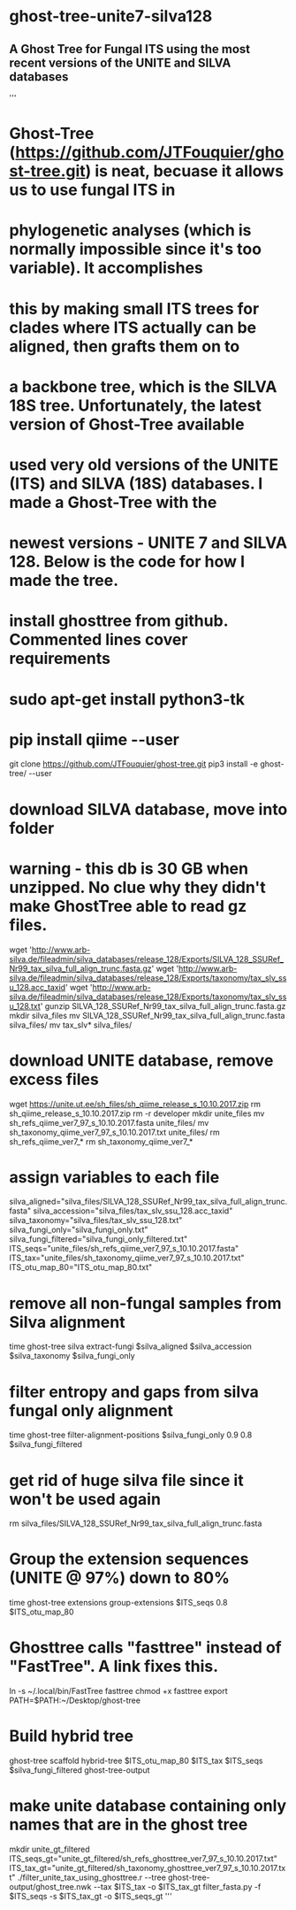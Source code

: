 # ghost-tree-unite7-silva128

## A Ghost Tree for Fungal ITS using the most recent versions of the UNITE and SILVA databases

'''
# Ghost-Tree (https://github.com/JTFouquier/ghost-tree.git) is neat, becuase it allows us to use fungal ITS in 
# phylogenetic analyses (which is normally impossible since it's too variable). It accomplishes
# this by making small ITS trees for clades where ITS actually can be aligned, then grafts them on to
# a backbone tree, which is the SILVA 18S tree. Unfortunately, the latest version of Ghost-Tree available
# used very old versions of the UNITE (ITS) and SILVA (18S) databases. I made a Ghost-Tree with the
# newest versions - UNITE 7 and SILVA 128. Below is the code for how I made the tree.

# install ghosttree from github. Commented lines cover requirements
  # sudo apt-get install python3-tk
  # pip install qiime --user
  git clone https://github.com/JTFouquier/ghost-tree.git
  pip3 install -e ghost-tree/ --user

# download SILVA database, move into folder
  # warning - this db is 30 GB when unzipped. No clue why they didn't make GhostTree able to read gz files.
  wget 'http://www.arb-silva.de/fileadmin/silva_databases/release_128/Exports/SILVA_128_SSURef_Nr99_tax_silva_full_align_trunc.fasta.gz'
  wget 'http://www.arb-silva.de/fileadmin/silva_databases/release_128/Exports/taxonomy/tax_slv_ssu_128.acc_taxid'
  wget 'http://www.arb-silva.de/fileadmin/silva_databases/release_128/Exports/taxonomy/tax_slv_ssu_128.txt'
  gunzip SILVA_128_SSURef_Nr99_tax_silva_full_align_trunc.fasta.gz
  mkdir silva_files
  mv SILVA_128_SSURef_Nr99_tax_silva_full_align_trunc.fasta silva_files/
  mv tax_slv* silva_files/

# download UNITE database, remove excess files
  wget https://unite.ut.ee/sh_files/sh_qiime_release_s_10.10.2017.zip
  rm sh_qiime_release_s_10.10.2017.zip
  rm -r developer
  mkdir unite_files
  mv sh_refs_qiime_ver7_97_s_10.10.2017.fasta unite_files/
  mv sh_taxonomy_qiime_ver7_97_s_10.10.2017.txt unite_files/
  rm sh_refs_qiime_ver7_*
  rm sh_taxonomy_qiime_ver7_*

# assign variables to each file
  silva_aligned="silva_files/SILVA_128_SSURef_Nr99_tax_silva_full_align_trunc.fasta"
  silva_accession="silva_files/tax_slv_ssu_128.acc_taxid" 
  silva_taxonomy="silva_files/tax_slv_ssu_128.txt" 
  silva_fungi_only="silva_fungi_only.txt"
  silva_fungi_filtered="silva_fungi_only_filtered.txt"
  ITS_seqs="unite_files/sh_refs_qiime_ver7_97_s_10.10.2017.fasta" 
  ITS_tax="unite_files/sh_taxonomy_qiime_ver7_97_s_10.10.2017.txt" 
  ITS_otu_map_80="ITS_otu_map_80.txt"

# remove all non-fungal samples from Silva alignment
  time ghost-tree silva extract-fungi $silva_aligned $silva_accession $silva_taxonomy $silva_fungi_only
  
# filter entropy and gaps from silva fungal only alignment
  time ghost-tree filter-alignment-positions $silva_fungi_only 0.9 0.8 $silva_fungi_filtered
  
# get rid of huge silva file since it won't be used again
  rm silva_files/SILVA_128_SSURef_Nr99_tax_silva_full_align_trunc.fasta 

# Group the extension sequences (UNITE @ 97%) down to 80%
  time ghost-tree extensions group-extensions $ITS_seqs 0.8 $ITS_otu_map_80

# Ghosttree calls "fasttree" instead of "FastTree". A link fixes this.
  ln -s ~/.local/bin/FastTree fasttree
  chmod +x fasttree
  export PATH=$PATH:~/Desktop/ghost-tree

# Build hybrid tree
  ghost-tree scaffold hybrid-tree $ITS_otu_map_80 $ITS_tax $ITS_seqs $silva_fungi_filtered ghost-tree-output

# make unite database containing only names that are in the ghost tree
  mkdir unite_gt_filtered
  ITS_seqs_gt="unite_gt_filtered/sh_refs_ghosttree_ver7_97_s_10.10.2017.txt"
  ITS_tax_gt="unite_gt_filtered/sh_taxonomy_ghosttree_ver7_97_s_10.10.2017.txt"
  ./filter_unite_tax_using_ghosttree.r --tree ghost-tree-output/ghost_tree.nwk --tax $ITS_tax -o $ITS_tax_gt
  filter_fasta.py -f $ITS_seqs -s $ITS_tax_gt -o $ITS_seqs_gt
'''

